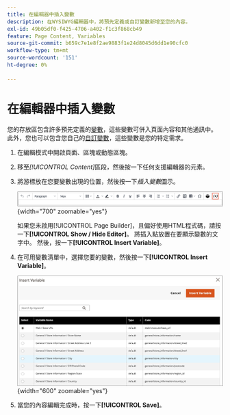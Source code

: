 ```yaml
---
title: 在編輯器中插入變數
description: 在WYSIWYG編輯器中，將預先定義或自訂變數新增至您的內容。
exl-id: 49b05df0-f425-4706-a402-f1c3f868cb49
feature: Page Content, Variables
source-git-commit: b659c7e1e8f2ae9883f1e24d8045d6dd1e90cfc0
workflow-type: tm+mt
source-wordcount: '151'
ht-degree: 0%

---
```


# 在編輯器中插入變數

您的存放區包含許多預先定義的[變數](../systems/variables-predefined.md)，這些變數可併入頁面內容和其他通訊中。 此外，您也可以包含您自己的[自訂變數](../systems/variables-custom.md)，這些變數是您的特定需求。

1. 在編輯模式中開啟頁面、區塊或動態區塊。

1. 移至&#x200B;_[!UICONTROL Content]_&#x200B;區段，然後按一下任何支援編輯器的元素。

1. 將游標放在您要變數出現的位置，然後按一下&#x200B;_插入變數_&#x200B;圖示。

   ![編輯器工具列 — 插入變數](./assets/editor-toolbar-variable-button.png){width="700" zoomable="yes"}

   如果您未啟用[!UICONTROL Page Builder]，且偏好使用HTML程式碼，請按一下&#x200B;**[!UICONTROL Show / Hide Editor]**。 將插入點放置在要顯示變數的文字中。 然後，按一下&#x200B;**[!UICONTROL Insert Variable]**。

1. 在可用變數清單中，選擇您要的變數，然後按一下&#x200B;**[!UICONTROL Insert Variable]**。

   ![插入變數頁面](./assets/content-insert-variable.png){width="600" zoomable="yes"}

1. 當您的內容編輯完成時，按一下&#x200B;**[!UICONTROL Save]**。
